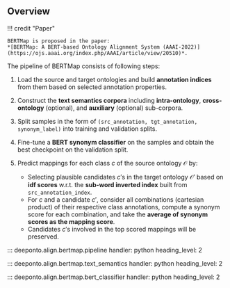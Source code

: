 ## Overview

!!! credit "Paper"

    BERTMap is proposed in the paper:
    *[BERTMap: A BERT-based Ontology Alignment System (AAAI-2022)](https://ojs.aaai.org/index.php/AAAI/article/view/20510)*.

    
The pipeline of BERTMap consists of following steps:

1. Load the source and target ontologies and build **annotation indices** from them based on selected annotation properties.
2. Construct the **text semantics corpora** including **intra-ontology**, **cross-ontology** (optional), and **auxiliary** (optional) sub-corpora.
3. Split samples in the form of `(src_annotation, tgt_annotation, synonym_label)` into training and validation splits.
4. Fine-tune a **BERT synonym classifier** on the samples and obtain the best checkpoint on the validation split.
5. Predict mappings for each class $c$ of the source ontology $\mathcal{O}$ by:
    
    - Selecting plausible candidates $c'$s in the target ontology $\mathcal{O'}$ based on **idf scores** w.r.t. the **sub-word inverted index** built from `src_annotation_index`.
    - For $c$ and a candidate $c'$, consider all combinations (cartesian product) of their respective class annotations, compute a synonym score
    for each combination, and take the **average of synonym scores as the mapping score**.
    - Candidates $c'$s involved in the top scored mappings will be preserved.

::: deeponto.align.bertmap.pipeline
    handler: python
    heading_level: 2


::: deeponto.align.bertmap.text_semantics
    handler: python
    heading_level: 2


::: deeponto.align.bertmap.bert_classifier
    handler: python
    heading_level: 2

